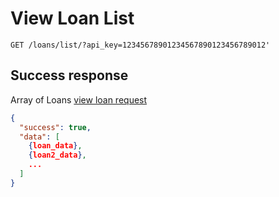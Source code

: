 # View Loan List

```http
GET /loans/list/?api_key=12345678901234567890123456789012'
```

## Success response

Array of Loans [view loan request](./view_loan.md)

```json
{
  "success": true,
  "data": [
    {loan_data},
    {loan2_data},
    ...
  ]
}
```